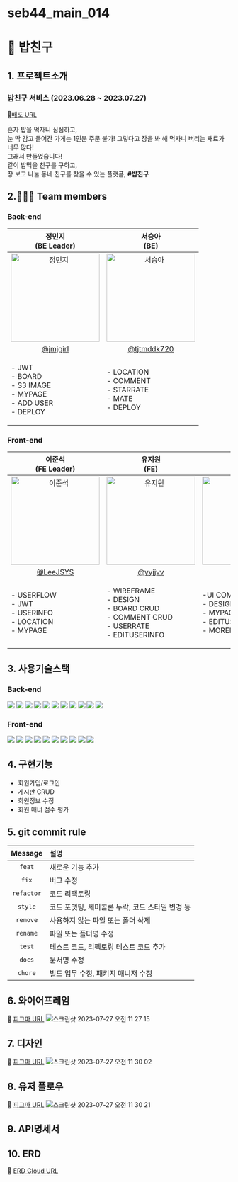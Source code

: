 # seb44_main_014
# 🍚 밥친구

## 1. 프로젝트소개
### 밥친구 서비스 (2023.06.28 ~ 2023.07.27)
🔗[배포 URL](https://seb44-main-014.vercel.app/)
<p text-align='center'>혼자 밥을 먹자니 심심하고,<br/>
눈 딱 감고 들어간 가게는 1인분 주문 불가! 그렇다고 장을 봐 해 먹자니 버리는 재료가 너무 많다!<br/>
그래서 만들었습니다!<br/>
같이 밥먹을 친구를 구하고,<br/>
장 보고 나눌 동네 친구를 찾을 수 있는 플랫폼, <b>#밥친구</b></p>

## 2.🧑‍🤝‍🧑 Team members
### Back-end

| 정민지<br>(BE Leader) | 서승아<br>(BE) |
|:--------:| :--------: |
| <img src="https://github.com/codestates-seb/seb44_main_014/assets/101058141/f9021546-f255-4c69-8690-42d7eb1dedce" alt="정민지" width="200" height="200">| <img src="https://github.com/codestates-seb/seb44_main_014/assets/101058141/eaecf455-9651-4de3-acc1-5036bbf349bf" alt="서승아" width="200" height="200"> | | 
|[@jmjgirl](https://github.com/jmjgirl) | [@tjtmddk720](https://github.com/tjtmddk720) |
| <p align="left">- JWT <br/>- BOARD <br/>- S3 IMAGE <br/>- MYPAGE <br/>- ADD USER <br/>- DEPLOY <br/></p> | <p align="left">- LOCATION <br/>- COMMENT <br/>- STARRATE <br/>- MATE <br/>- DEPLOY <br/></p> | 

### Front-end
| 이준석<br>(FE Leader) | 유지원<br>(FE) | 조성원<br>(FE) |
| :--------: | :--------: | :--------: |
| <img src="https://github.com/codestates-seb/seb44_main_014/assets/101058141/55b18b88-ed35-4b9d-bfd6-8ea90b98942f" alt="이준석" width="200" height="200"> | <img src="https://github.com/codestates-seb/seb44_main_014/assets/101058141/b84c04bb-ca8e-4d6f-825e-724dc6806283" alt="유지원" width="200" height="200"> | <img src="https://github.com/codestates-seb/seb44_main_014/assets/101058141/280b5145-9830-4550-a5eb-0932aa9dacfc" alt="조성원" width="200" height="200"> |
| [@LeeJSYS](https://github.com/LeeJSYS) | [@yyjjvv](https://github.com/yyjjvv) | [@thejsw](https://github.com/thejsw) |
| <p align="left">- USERFLOW <br/>- JWT <br/>- USERINFO  <br/>- LOCATION  <br/>- MYPAGE <br /></p> |<p align="left">- WIREFRAME  <br/>- DESIGN  <br/>- BOARD CRUD  <br/>- COMMENT CRUD  <br/>- USERRATE  <br/>- EDITUSERINFO  <br/></p>  |<p align="left">-UI COMPONENTS  <br/>- DESIGN  <br/>- MYPAGE <br/>- EDITUSER <br/>- MOREINFO <br/></p>|

## 3. 사용기술스택
### Back-end
<img src="https://img.shields.io/badge/SPRING-6DB33F?style=for-the-badge&logo=SPRING&logoColor=white"> <img src="https://img.shields.io/badge/SPRINGBOOT-6DB33F?style=for-the-badge&logo=SPRINGBOOT&logoColor=white"> <img src="https://img.shields.io/badge/SPRINGSECURITY-6DB33F?style=for-the-badge&logo=SPRINGSECURITY&logoColor=white"> <img src="https://img.shields.io/badge/JAVA-4479A1?style=for-the-badge&logo=JAVA&logoColor=black"> <img src="https://img.shields.io/badge/MYSQL-4479A1?style=for-the-badge&logo=MYSQL&logoColor=white"> <img src="https://img.shields.io/badge/QUERYDSL-4479A1?style=for-the-badge&logo=QUERYDSL&logoColor=black"> <img src="https://img.shields.io/badge/JPA-6DB33F?style=for-the-badge&logo=JPA&logoColor=black"> <img src="https://img.shields.io/badge/GITHUBACTIONS-2088FF?style=for-the-badge&logo=GITHUBACTIONS&logoColor=white"> <img src="https://img.shields.io/badge/AMAZONEC2-FF9900?style=for-the-badge&logo=AMAZONEC2&logoColor=white"> <img src="https://img.shields.io/badge/AMAZONS3-569A31?style=for-the-badge&logo=AMAZONS3&logoColor=white"> <img src="https://img.shields.io/badge/AMAZONRDS-527FFF?style=for-the-badge&logo=AMAZONRDS&logoColor=white">


### Front-end
<img src="https://img.shields.io/badge/REACT-61DAFB?style=for-the-badge&logo=REACT&logoColor=black"> <img src="https://img.shields.io/badge/VITE-646CFF?style=for-the-badge&logo=VITE&logoColor=white"> <img src="https://img.shields.io/badge/TYPESCRIPT-3178C6?style=for-the-badge&logo=TYPESCRIPT&logoColor=white"> <img src="https://img.shields.io/badge/REDUX-764ABC?style=for-the-badge&logo=REDUX&logoColor=white"> <img src="https://img.shields.io/badge/AXIOS-5A29E4?style=for-the-badge&logo=AXIOS&logoColor=white"> <img src="https://img.shields.io/badge/ESLINT-4B32C3?style=for-the-badge&logo=ESLINT&logoColor=white"> <img src="https://img.shields.io/badge/PRETTIER-F7B93E?style=for-the-badge&logo=PRETTIER&logoColor=white"> <img src="https://img.shields.io/badge/.ENV-ECD53F?style=for-the-badge&logo=.ENV&logoColor=black"> <img src="https://img.shields.io/badge/STYLEDCOMPONENTS-DB7093?style=for-the-badge&logo=STYLEDCOMPONENTS&logoColor=white"> <img src="https://img.shields.io/badge/FIGMA-F24E1E?style=for-the-badge&logo=FIGMA&logoColor=white">

## 4. 구현기능
- 회원가입/로그인
- 게시판 CRUD
- 회원정보 수정
- 회원 매너 점수 평가

## 5. git commit rule
|  Message   | 설명                                                  |
| :--------: | :---------------------------------------------------- |
| `feat` | 새로운 기능 추가 |
| `fix` | 버그 수정 |
| `refactor` | 코드 리팩토링 |
| `style` | 코드 포맷팅, 세미콜론 누락, 코드 스타일 변경 등 |
| `remove` | 사용하지 않는 파일 또는 폴더 삭제 |
| `rename` | 파일 또는 폴더명 수정 |
| `test` | 테스트 코드, 리펙토링 테스트 코드 추가 |
| `docs` | 문서명 수정 |
| `chore` | 빌드 업무 수정, 패키지 매니저 수정 |

## 6. 와이어프레임
🔖 [피그마 URL](https://www.figma.com/file/Xg0rcxVl4EVjOl4N8R35xA/%EB%B0%A5%EC%B9%9C%EA%B5%AC---wireframe?type=design&node-id=0-1&mode=design&t=fGuZbT9MwtF49q1b-0)
![스크린샷 2023-07-27 오전 11 27 15](https://github.com/codestates-seb/seb44_main_014/assets/101058141/56633745-163b-446a-95e8-c3562c1e8cfb)

## 7. 디자인
🔖 [피그마 URL](https://www.figma.com/file/Xg0rcxVl4EVjOl4N8R35xA/%EB%B0%A5%EC%B9%9C%EA%B5%AC---wireframe?type=design&node-id=44-216&mode=design&t=fGuZbT9MwtF49q1b-0)
![스크린샷 2023-07-27 오전 11 30 02](https://github.com/codestates-seb/seb44_main_014/assets/101058141/e1c651c2-d57b-4229-bcf3-07b0878a26ad)

## 8. 유저 플로우
🔖 [피그마 URL](https://www.figma.com/file/Xg0rcxVl4EVjOl4N8R35xA/%EB%B0%A5%EC%B9%9C%EA%B5%AC---wireframe?type=design&node-id=43-32&mode=design&t=fGuZbT9MwtF49q1b-0)
![스크린샷 2023-07-27 오전 11 30 21](https://github.com/codestates-seb/seb44_main_014/assets/101058141/57a3fb41-9bf4-4560-9652-02421e5bdd4b)

## 9. API명세서
## 10. ERD
🔖 [ERD Cloud URL](https://www.erdcloud.com/d/MpCjoYMXYCtLuG3be)
